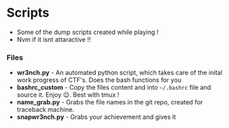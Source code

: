# Scripts

- Some of the dump scripts created while playing !
- Nvm if it isnt attaractive !!

### Files
- <b>wr3nch.py</b> - An automated python script, which takes care of the inital work progress of CTF's. Does the bash functions for you<br />
- <b>bashrc_custom</b> - Copy the files content and into `~/.bashrc` file and source it. Enjoy 😉. Best with tmux ! <br />
- <b>name_grab.py</b> - Grabs the file names in the git repo, created for traceback machine. <br />
- <b>snapwr3nch.py</b> - Grabs your achievement and gives it <br />

